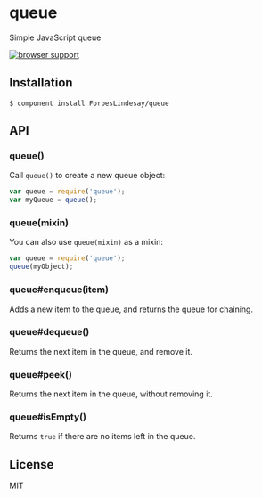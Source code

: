 
# queue

  Simple JavaScript queue

[![browser support](http://ci.testling.com/ForbesLindesay/queue.png)](http://ci.testling.com/ForbesLindesay/queue)

## Installation

    $ component install ForbesLindesay/queue

## API

### queue()

  Call `queue()` to create a new queue object:

  ```javascript
  var queue = require('queue');
  var myQueue = queue();
  ```
### queue(mixin)

  You can also use `queue(mixin)` as a mixin:

  ```javascript
  var queue = require('queue');
  queue(myObject);
  ```

### queue#enqueue(item)

  Adds a new item to the queue, and returns the queue for chaining.

### queue#dequeue()

  Returns the next item in the queue, and remove it.

### queue#peek()

  Returns the next item in the queue, without removing it.

### queue#isEmpty()

  Returns `true` if there are no items left in the queue.

## License

  MIT
